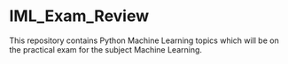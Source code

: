 # IML_Exam_Review
This repository contains Python Machine Learning topics which will be on the practical exam for the subject Machine Learning.
